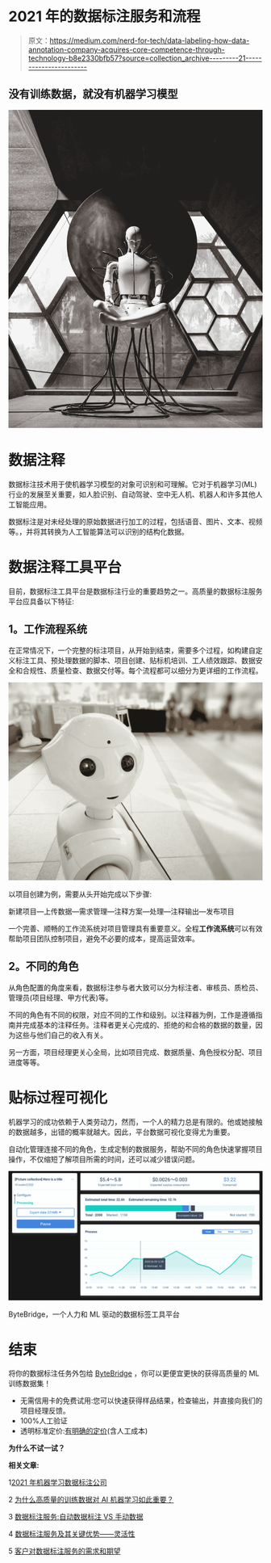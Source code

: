 # 2021 年的数据标注服务和流程

> 原文：<https://medium.com/nerd-for-tech/data-labeling-how-data-annotation-company-acquires-core-competence-through-technology-b8e2330bfb57?source=collection_archive---------21----------------------->

## **没有训练数据，就没有机器学习模型**

![](img/8bf97a249daf3ba16c068f2caf25b8bc.png)

# 数据注释

数据标注技术用于使机器学习模型的对象可识别和可理解。它对于机器学习(ML)行业的发展至关重要，如人脸识别、自动驾驶、空中无人机、机器人和许多其他人工智能应用。

数据标注是对未经处理的原始数据进行加工的过程，包括语音、图片、文本、视频等。，并将其转换为人工智能算法可以识别的结构化数据。

# 数据注释工具平台

目前，数据标注工具平台是数据标注行业的重要趋势之一。高质量的数据标注服务平台应具备以下特征:

## **1。工作流程系统**

在正常情况下，一个完整的标注项目，从开始到结束，需要多个过程，如构建自定义标注工具、预处理数据的脚本、项目创建、贴标机培训、工人绩效跟踪、数据安全和合规性、质量检查、数据交付等。每个流程都可以细分为更详细的工作流程。

![](img/4b7ada0f43a2dfc2f8b4e44ea1629fc8.png)

以项目创建为例，需要从头开始完成以下步骤:

新建项目—上传数据—需求管理—注释方案—处理—注释输出—发布项目

一个完善、顺畅的工作流系统对项目管理具有重要意义。全程**工作流系统**可以有效帮助项目团队控制项目，避免不必要的成本，提高运营效率。

## **2。不同的角色**

从角色配置的角度来看，数据标注参与者大致可以分为标注者、审核员、质检员、管理员(项目经理、甲方代表)等。

不同的角色有不同的权限，对应不同的工作和级别。以注释器为例，工作是遵循指南并完成基本的注释任务。注释者更关心完成的、拒绝的和合格的数据的数量，因为这些与他们自己的收入有关。

另一方面，项目经理更关心全局，比如项目完成、数据质量、角色授权分配、项目进度等等。

# 贴标过程可视化

机器学习的成功依赖于人类劳动力，然而，一个人的精力总是有限的。他或她接触的数据越多，出错的概率就越大。因此，平台数据可视化变得尤为重要。

自动化管理连接不同的角色，生成定制的数据服务，帮助不同的角色快速掌握项目操作，不仅缩短了解项目所需的时间，还可以减少错误问题。

![](img/8d4965a8ed1722eae007460325fcd0a2.png)

ByteBridge，一个人力和 ML 驱动的数据标签工具平台

# 结束

将你的数据标注任务外包给 [ByteBridge](https://tinyurl.com/2xaxcaz7) ，你可以更便宜更快的获得高质量的 ML 训练数据集！

*   无需信用卡的免费试用:您可以快速获得样品结果，检查输出，并直接向我们的项目经理反馈。
*   100%人工验证
*   透明标准定价:[有明确的定价](https://www.bytebridge.io/#/?module=price)(含人工成本)

**为什么不试一试？**

**相关文章:**

1[2021 年机器学习数据标注公司](https://tinyurl.com/26ch6xfw)

2 [为什么高质量的训练数据对 AI 机器学习如此重要？](https://tinyurl.com/3uby7zbp)

3 [数据标注服务:自动数据标注 VS 手动数据](https://tinyurl.com/r6nvdyky)

4 [数据标注服务及其关键优势——灵活性](http://tinyurl.com/tys3gcfd)

5 [客户对数据标注服务的需求和期望](https://tinyurl.com/hlyth6gh)